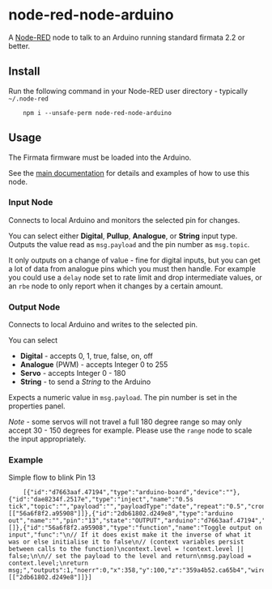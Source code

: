 node-red-node-arduino
=====================

A <a href="http://nodered.org" target="_new">Node-RED</a> node to talk to an
Arduino running standard firmata 2.2 or better.

Install
-------

Run the following command in your Node-RED user directory - typically `~/.node-red`

        npm i --unsafe-perm node-red-node-arduino

Usage
-----

The Firmata firmware must be loaded into the Arduino.

See the [main documentation](http://nodered.org/docs/hardware/arduino.html) for
details and examples of how to use this node.

### Input Node

Connects to local Arduino and monitors the selected pin for changes.

You can select either **Digital**, **Pullup**, **Analogue**, or **String** input type.
Outputs the value read as `msg.payload` and the pin number as `msg.topic`.

It only outputs on a change of value - fine for digital inputs, but you can get a lot of data from analogue pins which you must then handle. For example you could use a `delay` node set to rate limit and drop intermediate values, or an `rbe` node to only report when it changes by a certain amount.

### Output Node

Connects to local Arduino and writes to the selected pin.

You can select

 - **Digital** - accepts 0, 1, true, false, on, off
 - **Analogue** (PWM) - accepts Integer 0 to 255
 - **Servo** - accepts Integer 0 - 180
 - **String** - to send a *String* to the Arduino

Expects a numeric value in `msg.payload`. The pin number is set in the properties panel.

*Note* - some servos will not travel a full 180 degree range so may only accept 30 - 150 degrees for example.
Please use the `range` node to scale the input appropriately.

### Example

Simple flow to blink Pin 13

        [{"id":"d7663aaf.47194","type":"arduino-board","device":""},{"id":"dae8234f.2517e","type":"inject","name":"0.5s tick","topic":"","payload":"","payloadType":"date","repeat":"0.5","crontab":"","once":false,"x":150,"y":100,"z":"359a4b52.ca65b4","wires":[["56a6f8f2.a95908"]]},{"id":"2db61802.d249e8","type":"arduino out","name":"","pin":"13","state":"OUTPUT","arduino":"d7663aaf.47194","x":570.5,"y":100,"z":"359a4b52.ca65b4","wires":[]},{"id":"56a6f8f2.a95908","type":"function","name":"Toggle output on input","func":"\n// If it does exist make it the inverse of what it was or else initialise it to false\n// (context variables persist between calls to the function)\ncontext.level = !context.level || false;\n\n// set the payload to the level and return\nmsg.payload = context.level;\nreturn msg;","outputs":1,"noerr":0,"x":358,"y":100,"z":"359a4b52.ca65b4","wires":[["2db61802.d249e8"]]}]
